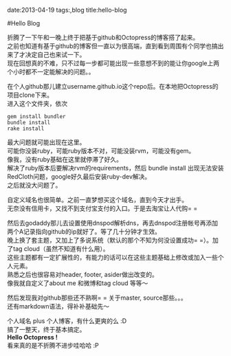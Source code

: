 date:2013-04-19
tags:,blog
title:hello-blog
<!---->
#Hello Blog

折腾了一下午和一晚上终于把基于github和Octopress的博客搭了起来。  
之前也知道有基于github的博客但一直以为很高端，直到看到周围有个同学也搞出来了才决定自己也来试一下。  
现在回想真的不难，只不过每一步都可能出现一些意想不到的能让你google上两个小时都不一定能解决的问题。。

<!--more-->
在个人github那儿建立username.github.io这个repo后。在本地把Octopress的项目clone下来。  
进入这个文件夹，依次

    gem install bundler   
    bundle install    
    rake install   

最大问题就可能出现在这里。  
可能你没装ruby，可能ruby版本不对，可能没装rvm，可能没有gem。  
像我，没有ruby基础在这里就停滞了好久。  
解决了ruby版本后要解决rvm的requirements，然后 bundle install 出现无法安装RedCloth问题，google好久最后安装ruby-dev解决。  
之后就没大问题了。 

自定义域名也很简单。之前一直梦想买这个域名，直到今天才出手。  
无奈没有信用卡，又找不到支付宝支付的入口。于是去淘宝让人代购= =

然后去godaddy那儿去设置使用dnspod解析dns，再去dnspod注册帐号再添加两个A记录指向github的ip就好了。等了几十分钟才生效。  
晚上换了套主题，又加上了多说系统（默认的那个不知为何没设置成功= =）。加了tag cloud（虽然不知道有什么用）。  
这些主题都有一定扩展性的，有能力的话可以在这些主题基础上修改或加入一些个人元素。  
熟悉之后也很容易对header, footer, asider做出改变的。  
像我就自定义了about me 和微博和tag cloud 等等～  

然后发现我对github那些还不熟啊= = 关于master, source那些。。。  
还有markdown语法，得补补基础先～

个人域名 plus 个人博客，有什么更爽的么 :D  
搞了一整天，终于基本搞定。  
**Hello Octopress !**  
看来真的是不折腾不进步哇哈哈 :P


